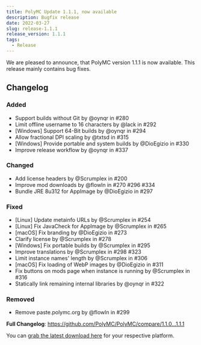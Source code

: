 ```yaml
---
title: PolyMC Update 1.1.1, now available
description: Bugfix release
date: 2022-03-27
slug: release-1.1.1
release_version: 1.1.1
tags:
  - Release
---
```


We are pleased to announce, that PolyMC version 1.1.1 is now available.
This release mainly contains bug fixes.

## Changelog

### Added

- Support builds without Git by @oynqr in #280
- Limit offline username to 16 characters by @lack in #292
- [Windows] Support 64-Bit builds by @oynqr in #294
- Allow fractional DPI scaling by @txtsd in #315
- [Windows] Provide portable and system builds by @DioEgizio in #330
- Improve release workflow by @oynqr in #337

### Changed

- Add license headers by @Scrumplex in #200
- Improve mod downloads by @flowln in #270 #296 #334
- Bundle JRE 8u312 for AppImage by @DioEgizio in #297

### Fixed

- [Linux] Update metainfo URLs by @Scrumplex in #254
- [Linux] Fix JavaCheck for AppImage by @Scrumplex in #265
- [macOS] Fix branding by @DioEgizio in #273
- Clarify license by @Scrumplex in #278
- [Windows] Fix portable builds by @Scrumplex in #295
- Improve translations by @Scrumplex in #298 #323
- Limit instance names' length by @Scrumplex in #306
- [macOS] Fix loading of WebP images by @DioEgizio in #311
- Fix buttons on mods page when instance is running by @Scrumplex in #316
- Statically link remaining internal libraries by @oynqr in #322

### Removed

- Remove paste.polymc.org by @flowln in #299

**Full Changelog**: <https://github.com/PolyMC/PolyMC/compare/1.1.0...1.1.1>

You can [grab the latest download here](/download) for your respective platform.
